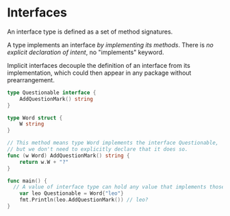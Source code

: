 # Interfaces

An interface type is defined as a set of method signatures.

A type implements an interface *by implementing its methods*. There is *no explicit declaration of intent*, no "implements" keyword.

Implicit interfaces decouple the definition of an interface from its implementation, which could then appear in any package without prearrangement.

```go
type Questionable interface {
	AddQuestionMark() string
}

type Word struct {
	W string
}

// This method means type Word implements the interface Questionable,
// but we don't need to explicitly declare that it does so.
func (w Word) AddQuestionMark() string {
	return w.W + "?"
}

func main() {
  // A value of interface type can hold any value that implements those methods
	var leo Questionable = Word{"leo"}
	fmt.Println(leo.AddQuestionMark()) // leo?
}
```
